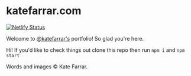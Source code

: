 katefarrar.com
================

[![Netlify Status](https://api.netlify.com/api/v1/badges/253bbdf3-9aed-4678-af02-57e20fab54ad/deploy-status)](https://app.netlify.com/sites/hungry-bhaskara-a81d43/deploys)

Welcome to [@katefarrar's](https://twitter.com/katefarrar) portfolio! So glad you're here.

Hi! If you'd like to check things out clone this repo then run
`npm i`
and
`npm start`

Words and images © Kate Farrar.
